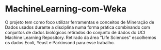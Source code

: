 # MachineLearning-com-Weka
O projeto tem como foco utilizar ferramentas e conceitos de Mineração de Dados usados durante a disciplina numa forma prática combinando com conjuntos de dados biológicos retirados do conjunto de dados do UCI Machine Learning Repository. Retirado da área "Life Sciences" escolhemos os dados Ecoli, Yeast e Parkinsond para esse trabalho. 
